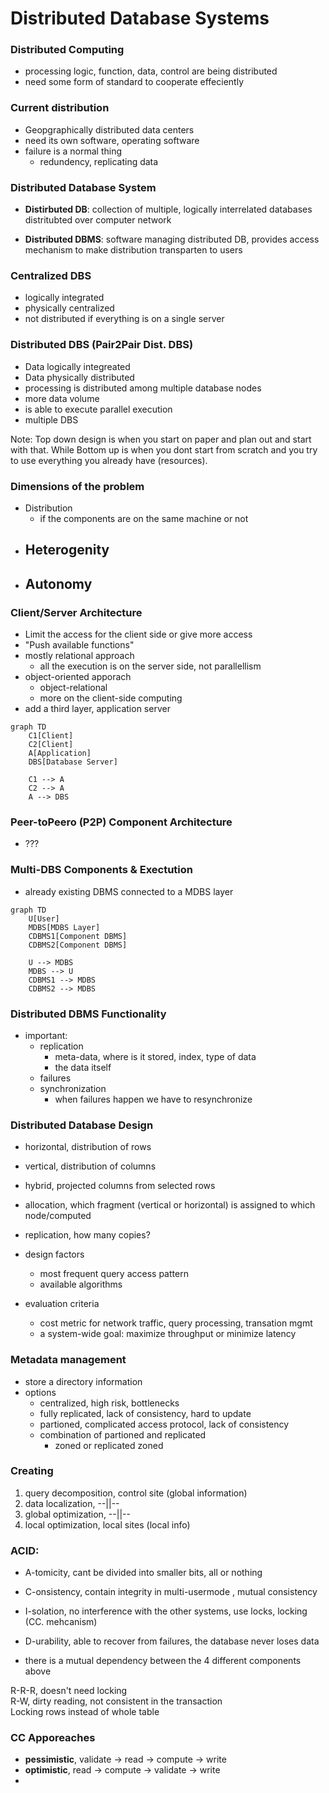 # Distributed Database Systems

### Distributed Computing
- processing logic, function, data, control are being distributed
- need some form of standard to cooperate effeciently

### Current distribution
- Geopgraphically distributed data centers
- need its own software, operating software
- failure is a normal thing
    - redundency, replicating data

### Distributed Database System
- **Distirbuted DB**: collection of multiple, logically interrelated databases distritubted over computer network

- **Distributed DBMS**: software managing distributed DB, provides access mechanism to make distribution transparten to users

### Centralized DBS
- logically integrated
- physically centralized
- not distributed if everything is on a single server

### Distributed DBS (Pair2Pair Dist. DBS)
- Data logically integreated
- Data physically distributed
- processing is distributed among multiple database nodes
- more data volume
- is able to execute parallel execution
- multiple DBS

Note: Top down design is when you start on paper and plan out and start with that. While Bottom up is when you dont start from scratch and you try to use everything you already have (resources).

### Dimensions of the problem
- Distribution
    - if the components are on the same machine or not
- Heterogenity
    - 
- Autonomy
    - 

### Client/Server Architecture
- Limit the access for the client side or give more access
- "Push available functions"
- mostly relational approach
    - all the execution is on the server side, not parallellism
- object-oriented apporach
    - object-relational
    - more on the client-side computing
- add a third layer, application server

```mermaid
graph TD
    C1[Client]
    C2[Client]
    A[Application]
    DBS[Database Server]

    C1 --> A
    C2 --> A
    A --> DBS
```


### Peer-toPeero (P2P) Component Architecture
- ???


### Multi-DBS Components & Exectution
- already existing DBMS connected to a MDBS layer

```mermaid
graph TD
    U[User]
    MDBS[MDBS Layer]
    CDBMS1[Component DBMS]
    CDBMS2[Component DBMS]

    U --> MDBS
    MDBS --> U
    CDBMS1 --> MDBS
    CDBMS2 --> MDBS
```

### Distributed DBMS Functionality
- important:
    - replication
        - meta-data, where is it stored, index, type of data
        - the data itself
    - failures
    - synchronization
        - when failures happen we have to resynchronize

### Distributed Database Design
- horizontal, distribution of rows
- vertical, distribution of columns
- hybrid, projected columns from selected rows
- allocation, which fragment (vertical or horizontal) is assigned to which node/computed
- replication, how many copies?

- design factors
    - most frequent query access pattern
    - available algorithms
- evaluation criteria
    - cost metric for network traffic, query processing, transation mgmt
    - a system-wide goal: maximize throughput or minimize latency

### Metadata management
- store a directory information
- options
    - centralized, high risk, bottlenecks
    - fully replicated, lack of consistency, hard to update 
    - partioned, complicated access protocol, lack of consistency
    - combination of partioned and replicated
        - zoned or replicated zoned

### Creating 
1. query decomposition, control site (global information)
2. data localization, --||--
3. global optimization, --||--
4. local optimization, local sites (local info)

### ACID:
- A-tomicity, cant be divided into smaller bits, all or nothing
- C-onsistency, contain integrity in multi-usermode , mutual consistency
- I-solation, no interference with the other systems, use locks, locking (CC. mehcanism)
- D-urability, able to recover from failures, the database never loses data

- there is a mutual dependency between the 4 different components above

R-R-R, doesn't need locking <br>
R-W, dirty reading, not consistent in the transaction <br>
Locking rows instead of whole table

### CC Apporeaches
- **pessimistic**, validate -> read -> compute -> write
- **optimistic**, read -> compute -> validate -> write
- 

